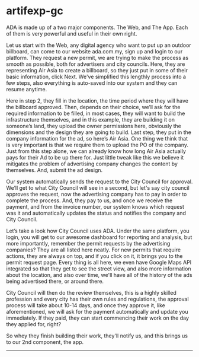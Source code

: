 # artifexp-gc

ADA is made up of a two major components. The Web, and The App. Each of them is very powerful and useful in their own right.

Let us start with the Web, any digital agency who want to put up an outdoor billboard, can come to our website ada.com.my, sign up and login to our platform.
They request a new permit, we are trying to make the process as smooth as possible, both for advertisers and city councils. Here, they are representing Air Asia to create a billboard, so they just put in some of their basic information, click Next. 
We've simplified this lengthly process into a few steps, also everything is auto-saved into our system and they can resume anytime. 

Here in step 2, they fill in the location, the time period where they will have the billboard approved.
Then, depends on their choice, we’ll ask for the required information to be filled, in most cases, they will want to build the infrastructure themselves, and in this example, they are building it on someone’s land, they upload the owner permissions here, obviously the dimensions and the design they are going to build.
Last step, they put in the company information for the ad, so here’s Air Asia. 
One thing we think that is very important is that we require them to upload the PO of the company. 
Just from this step alone, we can already know how long Air Asia actually pays for their Ad to be up there for. 
Just little tweak like this we believe it mitigates the problem of advertising company changes the content by themselves.
And, submit the ad design.

Our system automatically sends the request to the City Council for approval. We’ll get to what City Council will see in a second, but let's say city council approves the request, now the advertising company has to pay in order to complete the process.
And, they pay to us, and once we receive the payment, and from the invoice number, our system knows which request was it and automatically updates the status and notifies the company and City Council.

Let’s take a look how City Council uses ADA. Under the same platform, you login, you will get to our awesome dashboard for reporting and analysis, but more importantly, remember the permit requests by the advertising companies? They are all listed here neatly.
For new permits that require actions, they are always on top, and if you click on it, it brings you to the permit request page. 
Every thing is all here, we even have Google Maps API integrated so that they get to see the street view, and also more information about the location, and also over time, we'll have all of the history of the ads being advertised there, or around there.

City Council will then do the review themselves, this is a highly skilled profession and every city has their own rules and regulations, the approval process will take about 10-14 days, and once they approve it, like aforementioned, we will ask for the payment automatically and update you immediately.
If they paid, they can start commencing their work on the day they applied for, right?

So whey they finish building their work, they'll notify us, and this brings us to our 2nd component, the app.

---

